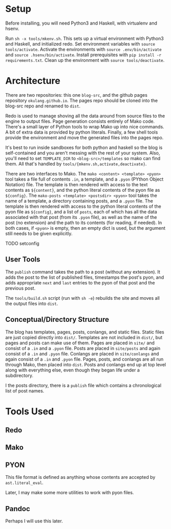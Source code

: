 Setup
=====

Before installing, you will need Python3 and Haskell, with virtualenv and hsenv.

Run `sh -x tools/mkenv.sh`.
This sets up a virtual environment with Python3 and Haskell, and initialized redo.
Set environment variables with `source tools/activate`.
Activate the environments with `source .env/bin/activate` and `source .hsenv/bin/activate`.
Install prerequisites with `pip install -r requirements.txt`.
Clean up the environment with `source tools/deactivate`.

Architecture
============

There are two repositories:
this one `blog-src`, and the github pages repository `okulang.github.io`.
The pages repo should be cloned into the blog-src repo and renamed to `dist`.

Redo is used to manage shoving all the data around from source files to the engine to output files.
Page generation consists entirely of Mako code.
There's a small layer of Python tools to wrap Mako up into nice commands.
A bit of extra data is provided by python literals.
Finally, a few shell tools provide the environment and move the generated files into the pages repo.

It's best to run inside sandboxes for both python and haskell so the blog is self-contained and you aren't messing with the rest of your system.
Also, you'll need to set `TEMPLATE_DIR` to `<blog-src>/templates` so mako can find them.
All that's handled by `tools/{mkenv.sh,activate,deactivate}`.

There are two interfaces to Mako.
The `mako <content> <template> <pyon>` tool takes a file full of contents `.in`, a template, and a `.pyon` (PYthon Object Notation) file.
The template is then rendered with access to the text contents as `${content}`, and the python literal contents of the pyon file as `${config}`.
The `mako-posts <template> <postsdir> <pyon>` tool takes the name of a template, a directory containing posts, and a `.pyon` file.
The template is then rendered with access to the python literal contents of the pyon file as `${config}`, and a list of `posts`, each of which has all the data associated with that post (from its `.pyon` file), as well as the name of the post (no extension) and the path to its contents (for reading, if needed).
In both cases, if `<pyon>` is empty, then an empty dict is used, but the argument still needs to be given explicitly.

TODO setconfig

User Tools
----------

The `publish` command takes the path to a post (without any extension).
It adds the post to the list of published files, timestamps the post's pyon, and adds appropriate `next` and `last` entries to the pyon of that post and the previous post.

The `tools/build.sh` script (run with `sh -e`) rebuilds the site and moves all the output files into `dist`.

Conceptual/Directory Structure
------------------------------

The blog has templates, pages, posts, conlangs, and static files.
Static files are just copied directly into `dist/`.
Templates are not included in `dist/`, but pages and posts can make use of them.
Pages are placed in `site/` and consist of a `.in` and a `.pyon` file.
Posts are placed in `site/posts` and again consist of a `.in` and `.pyon` file.
Conlangs are placed in `site/conlangs` and again consist of a `.in` and `.pyon` file.
Pages, posts, and conlangs are all run through Mako, then placed into `dist`.
Posts and conlangs end up at top level along with everything else, even though they began life under a subdirectory.

I the posts directory, there is a `publish` file which contains a chronological list of post names.

Tools Used
==========

Redo
----

Mako
----

PYON
----

This file format is defined as anything whose contents are accepted by `ast.literal_eval`.

Later, I may make some more utilities to work with pyon files.

Pandoc
------

Perhaps I will use this later.